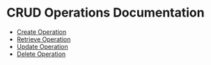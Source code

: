 # CRUD Operations Documentation
- [Create Operation](create.md)
- [Retrieve Operation](retrieve.md)
- [Update Operation](update.md)
- [Delete Operation](delete.md)